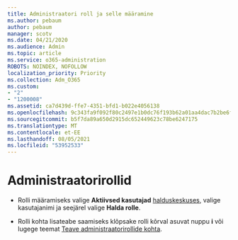 ```yaml
---
title: Administraatori roll ja selle määramine
ms.author: pebaum
author: pebaum
manager: scotv
ms.date: 04/21/2020
ms.audience: Admin
ms.topic: article
ms.service: o365-administration
ROBOTS: NOINDEX, NOFOLLOW
localization_priority: Priority
ms.collection: Adm_O365
ms.custom:
- "2"
- "1200008"
ms.assetid: ca7d439d-ffe7-4351-bfd1-b022e4056138
ms.openlocfilehash: 9c343fa9f092f80c2497e1b0dc76f193b62a01aa4dac7b2be6f1c916e611abbb
ms.sourcegitcommit: b5f7da89a650d2915dc652449623c78be6247175
ms.translationtype: MT
ms.contentlocale: et-EE
ms.lasthandoff: 08/05/2021
ms.locfileid: "53952533"
---
```

# <a name="admin-roles"></a>Administraatorirollid

- Rolli määramiseks valige **Aktiivsed kasutajad** [halduskeskuses](https://admin.microsoft.com/Adminportal/Home#/users), valige kasutajanimi ja seejärel valige  **Halda rolle**.

- Rolli kohta lisateabe saamiseks klõpsake rolli kõrval asuvat nuppu **i** või lugege teemat [Teave administraatorirollide kohta](https://docs.microsoft.com/microsoft-365/admin/add-users/about-admin-roles).